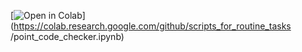 [![Open in Colab](https://colab.research.google.com/assets/colab-badge.svg)](https://colab.research.google.com/github/scripts_for_routine_tasks
/point_code_checker.ipynb)


